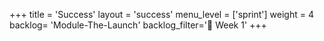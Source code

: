 +++
title = 'Success'
layout = 'success'
menu_level = ['sprint']
weight = 4
backlog= 'Module-The-Launch'
backlog_filter='📅 Week 1'
+++
